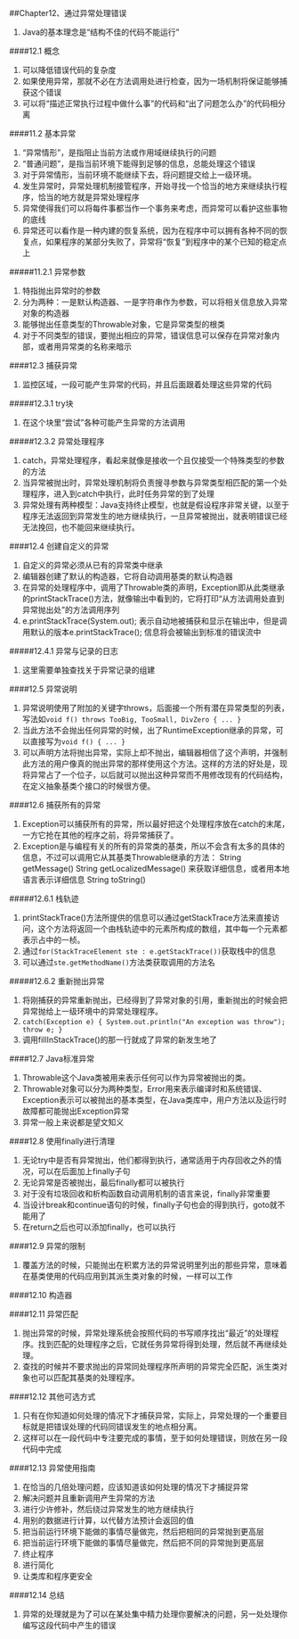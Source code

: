 ##Chapter12、通过异常处理错误
1. Java的基本理念是“结构不佳的代码不能运行”

####12.1 概念
1. 可以降低错误代码的复杂度
2. 如果使用异常，那就不必在方法调用处进行检查，因为一场机制将保证能够捕获这个错误
3. 可以将“描述正常执行过程中做什么事”的代码和“出了问题怎么办”的代码相分离

####11.2 基本异常
1. “异常情形”，是指阻止当前方法或作用域继续执行的问题
2. “普通问题”，是指当前环境下能得到足够的信息，总能处理这个错误
3. 对于异常情形，当前环境不能继续下去，将问题提交给上一级环境。
4. 发生异常时，异常处理机制接管程序，开始寻找一个恰当的地方来继续执行程序，恰当的地方就是异常处理程序
5. 异常使得我们可以将每件事都当作一个事务来考虑，而异常可以看护这些事物的底线
6. 异常还可以看作是一种内建的恢复系统，因为在程序中可以拥有各种不同的恢复点，如果程序的某部分失败了，异常将“恢复”到程序中的某个已知的稳定点上

#####11.2.1 异常参数
1. 特指抛出异常时的参数
2. 分为两种：一是默认构造器、一是字符串作为参数，可以将相关信息放入异常对象的构造器
3. 能够抛出任意类型的Throwable对象，它是异常类型的根类
4. 对于不同类型的错误，要抛出相应的异常，错误信息可以保存在异常对象内部，或者用异常类的名称来暗示

####12.3 捕获异常
1. 监控区域，一段可能产生异常的代码，并且后面跟着处理这些异常的代码

#####12.3.1 try块
1. 在这个块里“尝试”各种可能产生异常的方法调用

#####12.3.2 异常处理程序
1. catch，异常处理程序，看起来就像是接收一个且仅接受一个特殊类型的参数的方法
2. 当异常被抛出时，异常处理机制将负责搜寻参数与异常类型相匹配的第一个处理程序，进入到catch中执行，此时任务异常的到了处理
3. 异常处理有两种模型：Java支持终止模型，也就是假设程序非常关键，以至于程序无法返回到异常发生的地方继续执行，一旦异常被抛出，就表明错误已经无法挽回，也不能回来继续执行。

####12.4 创建自定义的异常
1. 自定义的异常必须从已有的异常类中继承
2. 编辑器创建了默认的构造器，它将自动调用基类的默认构造器
3. 在异常的处理程序中，调用了Throwable类的声明，Exception即从此类继承的printStackTrace()方法，就像输出中看到的，它将打印“从方法调用处直到异常抛出处”的方法调用序列
4. e.printStackTrace(System.out); 表示自动地被捕获和显示在输出中，但是调用默认的版本e.printStackTrace(); 信息将会被输出到标准的错误流中

#####12.4.1 异常与记录的日志
1. 这里需要单独查找关于异常记录的组建

####12.5 异常说明
1. 异常说明使用了附加的关键字throws，后面接一个所有潜在异常类型的列表，写法如`void f() throws TooBig, TooSmall, DivZero { ... }`
2. 当此方法不会抛出任何异常的时候，出了RuntimeException继承的异常，可以直接写为`void f() { ... }`
3. 可以声明方法将抛出异常，实际上却不抛出，编辑器相信了这个声明，并强制此方法的用户像真的抛出异常的那样使用这个方法。这样的方法的好处是，现将异常占了一个位子，以后就可以抛出这种异常而不用修改现有的代码结构，在定义抽象基类个接口的时候很方便。

####12.6 捕获所有的异常
1. Exception可以捕获所有的异常，所以最好把这个处理程序放在catch的末尾，一方它抢在其他的程序之前，将异常捕获了。
2. Exception是与编程有关的所有的异常类的基类，所以不会含有太多的具体的信息，不过可以调用它从其基类Throwable继承的方法： String getMessage() String getLocalizedMessage() 来获取详细信息，或者用本地语言表示详细信息 String toString()

#####12.6.1 栈轨迹
1. printStackTrace()方法所提供的信息可以通过getStackTrace方法来直接访问，这个方法将返回一个由栈轨迹中的元素所构成的数组，其中每一个元素都表示占中的一桢。
2. 通过`for(StackTraceElement ste : e.getStackTrace())`获取栈中的信息
3. 可以通过`ste.getMethodName()`方法类获取调用的方法名

#####12.6.2 重新抛出异常
1. 将刚捕获的异常重新抛出，已经得到了异常对象的引用，重新抛出的时候会把异常抛给上一级环境中的异常处理程序。
2. `catch(Exception e) { System.out.println("An exception was throw"); throw e; }`
3. 调用fillInStackTrace()的那一行就成了异常的新发生地了

####12.7 Java标准异常
1. Throwable这个Java类被用来表示任何可以作为异常被抛出的类。
2. Throwable对象可以分为两种类型，Error用来表示编译时和系统错误、Exception表示可以被抛出的基本类型，在Java类库中，用户方法以及运行时故障都可能抛出Exception异常
3. 异常一般上来说都是望文知义

####12.8 使用finally进行清理
1. 无论try中是否有异常抛出，他们都得到执行，通常适用于内存回收之外的情况，可以在后面加上finally子句
2. 无论异常是否被抛出，最后finally都可以被执行
3. 对于没有垃圾回收和析构函数自动调用机制的语言来说，finally非常重要
4. 当设计break和continue语句的时候，finally子句也会的得到执行，goto就不能用了
5. 在return之后也可以添加finally，也可以执行

####12.9 异常的限制
1. 覆盖方法的时候，只能抛出在积累方法的异常说明里列出的那些异常，意味着在基类使用的代码应用到其派生类对象的时候，一样可以工作


####12.10 构造器

####12.11 异常匹配
1. 抛出异常的时候，异常处理系统会按照代码的书写顺序找出“最近”的处理程序。找到匹配的处理程序之后，它就任务异常将得到处理，然后就不再继续处理。
2. 查找的时候并不要求抛出的异常同处理程序所声明的异常完全匹配，派生类对象也可以匹配其基类的处理程序。

####12.12 其他可选方式
1. 只有在你知道如何处理的情况下才捕获异常，实际上，异常处理的一个重要目标就是把错误处理的代码同错误发生的地点相分离。
2. 这样可以在一段代码中专注要完成的事情，至于如何处理错误，则放在另一段代码中完成

####12.13 异常使用指南
1. 在恰当的几倍处理问题，应该知道该如何处理的情况下才捕捉异常
2. 解决问题并且重新调用产生异常的方法
3. 进行少许修补，然后绕过异常发生的地方继续执行
4. 用别的数据进行计算，以代替方法预计会返回的值
5. 把当前运行环境下能做的事情尽量做完，然后把相同的异常抛到更高层
6. 把当前运行环境下能做的事情尽量做完，然后把不同的异常抛到更高层
7. 终止程序
8. 进行简化
9. 让类库和程序更安全

####12.14 总结
1. 异常的处理就是为了可以在某处集中精力处理你要解决的问题，另一处处理你编写这段代码中产生的错误















